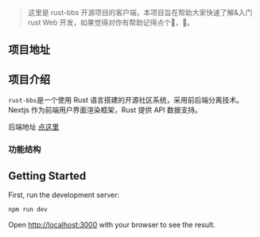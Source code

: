 > 这里是 rust-bbs 开源项目的客户端，本项目旨在帮助大家快速了解&入门 rust Web 开发，如果觉得对你有帮助记得点个🌟，🙏。

## 项目地址

## 项目介绍

`rust-bbs`是一个使用 Rust 语言搭建的开源社区系统，采用前后端分离技术。Nextjs 作为前端用户界面渲染框架，Rust 提供 API 数据支持。

后端地址 [点这里](https://github.com/chaojiangcn/rust-bbs-server)


### 功能结构


## Getting Started

First, run the development server:

```bash
npm run dev
```

Open [http://localhost:3000](http://localhost:3000) with your browser to see the result.
